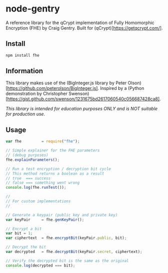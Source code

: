 # node-gentry
A reference library for the qCrypt implementation of Fully Homomorphic Encryption (FHE) by Craig Gentry. Built for (qCrypt)[https://getqcrypt.com/].

## Install
```bash
npm install fhe
```

## Information
This library makes use of the (BigInteger.js library by Peter Olson)[https://github.com/peterolson/BigInteger.js].
Inspired by a (Python demonstration by Christopher Swenson)[https://gist.github.com/swenson/1231675bd2617060540c056687428ca8].

*This library is intended for education purposes _ONLY_ and is _NOT_ suitable for production use.*

## Usage
```javascript
var fhe         = require("fhe");

// Simple explainer for the FHE parameters
// (debug purposes)
fhe.explainParameters();

// Run a test encryption / decryption bit cycle
// This method returns a boolean as a result
// true  === success
// false === something went wrong
console.log(fhe.runTest());

//
// For custom implementations
//

// Generate a keypair (public key and private key)
var keyPair     = fhe.genKeyPair();

// Encrypt a bit
var bit = 1;
var ciphertext  = fhe.encryptBit(keyPair.public, bit);

// Decrypt the bit
var decrypted   = fhe.decryptBit(keyPair.secret, ciphertext);

// Verify the decrypted bit is the same as the original
console.log(decrypted === bit);
```